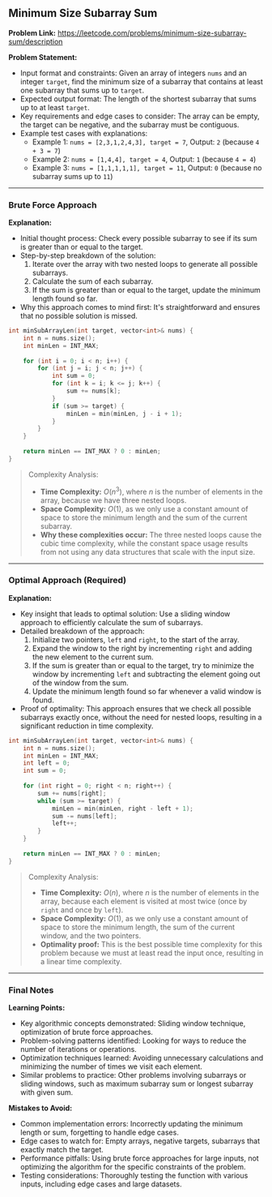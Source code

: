 ## Minimum Size Subarray Sum
**Problem Link:** https://leetcode.com/problems/minimum-size-subarray-sum/description

**Problem Statement:**
- Input format and constraints: Given an array of integers `nums` and an integer `target`, find the minimum size of a subarray that contains at least one subarray that sums up to `target`.
- Expected output format: The length of the shortest subarray that sums up to at least `target`.
- Key requirements and edge cases to consider: The array can be empty, the target can be negative, and the subarray must be contiguous.
- Example test cases with explanations:
  - Example 1: `nums = [2,3,1,2,4,3], target = 7`, Output: `2` (because `4 + 3 = 7`)
  - Example 2: `nums = [1,4,4], target = 4`, Output: `1` (because `4 = 4`)
  - Example 3: `nums = [1,1,1,1,1], target = 11`, Output: `0` (because no subarray sums up to `11`)

---

### Brute Force Approach

**Explanation:**
- Initial thought process: Check every possible subarray to see if its sum is greater than or equal to the target.
- Step-by-step breakdown of the solution:
  1. Iterate over the array with two nested loops to generate all possible subarrays.
  2. Calculate the sum of each subarray.
  3. If the sum is greater than or equal to the target, update the minimum length found so far.
- Why this approach comes to mind first: It's straightforward and ensures that no possible solution is missed.

```cpp
int minSubArrayLen(int target, vector<int>& nums) {
    int n = nums.size();
    int minLen = INT_MAX;
    
    for (int i = 0; i < n; i++) {
        for (int j = i; j < n; j++) {
            int sum = 0;
            for (int k = i; k <= j; k++) {
                sum += nums[k];
            }
            if (sum >= target) {
                minLen = min(minLen, j - i + 1);
            }
        }
    }
    
    return minLen == INT_MAX ? 0 : minLen;
}
```

> Complexity Analysis:
> - **Time Complexity:** $O(n^3)$, where $n$ is the number of elements in the array, because we have three nested loops.
> - **Space Complexity:** $O(1)$, as we only use a constant amount of space to store the minimum length and the sum of the current subarray.
> - **Why these complexities occur:** The three nested loops cause the cubic time complexity, while the constant space usage results from not using any data structures that scale with the input size.

---

### Optimal Approach (Required)

**Explanation:**
- Key insight that leads to optimal solution: Use a sliding window approach to efficiently calculate the sum of subarrays.
- Detailed breakdown of the approach:
  1. Initialize two pointers, `left` and `right`, to the start of the array.
  2. Expand the window to the right by incrementing `right` and adding the new element to the current sum.
  3. If the sum is greater than or equal to the target, try to minimize the window by incrementing `left` and subtracting the element going out of the window from the sum.
  4. Update the minimum length found so far whenever a valid window is found.
- Proof of optimality: This approach ensures that we check all possible subarrays exactly once, without the need for nested loops, resulting in a significant reduction in time complexity.

```cpp
int minSubArrayLen(int target, vector<int>& nums) {
    int n = nums.size();
    int minLen = INT_MAX;
    int left = 0;
    int sum = 0;
    
    for (int right = 0; right < n; right++) {
        sum += nums[right];
        while (sum >= target) {
            minLen = min(minLen, right - left + 1);
            sum -= nums[left];
            left++;
        }
    }
    
    return minLen == INT_MAX ? 0 : minLen;
}
```

> Complexity Analysis:
> - **Time Complexity:** $O(n)$, where $n$ is the number of elements in the array, because each element is visited at most twice (once by `right` and once by `left`).
> - **Space Complexity:** $O(1)$, as we only use a constant amount of space to store the minimum length, the sum of the current window, and the two pointers.
> - **Optimality proof:** This is the best possible time complexity for this problem because we must at least read the input once, resulting in a linear time complexity.

---

### Final Notes

**Learning Points:**
- Key algorithmic concepts demonstrated: Sliding window technique, optimization of brute force approaches.
- Problem-solving patterns identified: Looking for ways to reduce the number of iterations or operations.
- Optimization techniques learned: Avoiding unnecessary calculations and minimizing the number of times we visit each element.
- Similar problems to practice: Other problems involving subarrays or sliding windows, such as maximum subarray sum or longest subarray with given sum.

**Mistakes to Avoid:**
- Common implementation errors: Incorrectly updating the minimum length or sum, forgetting to handle edge cases.
- Edge cases to watch for: Empty arrays, negative targets, subarrays that exactly match the target.
- Performance pitfalls: Using brute force approaches for large inputs, not optimizing the algorithm for the specific constraints of the problem.
- Testing considerations: Thoroughly testing the function with various inputs, including edge cases and large datasets.